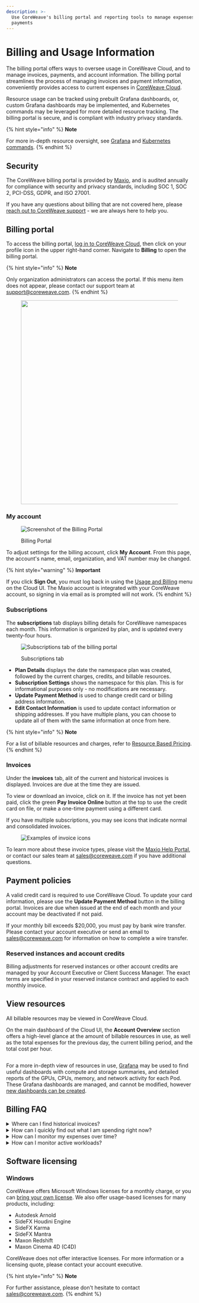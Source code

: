 ```yaml
---
description: >-
  Use CoreWeave's billing portal and reporting tools to manage expenses and
  payments
---
```


# Billing and Usage Information

The billing portal offers ways to oversee usage in CoreWeave Cloud, and to manage invoices, payments, and account information. The billing portal streamlines the process of managing invoices and payment information, conveniently provides access to current expenses in [CoreWeave Cloud](../../../virtual-servers/deployment-methods/coreweave-apps.md).

Resource usage can be tracked using prebuilt Grafana dashboards, or, custom Grafana dashboards may be implemented, and Kubernetes commands may be leveraged for more detailed resource tracking. The billing portal is secure, and is compliant with industry privacy standards.

{% hint style="info" %}
**Note**

For more in-depth resource oversight, see [Grafana](../../cloud-tools/grafana.md) and [Kubernetes commands](../../cloud-tools/kubectl.md).
{% endhint %}

## Security

The CoreWeave billing portal is provided by [Maxio](https://www.maxio.com/security), and is audited annually for compliance with security and privacy standards, including SOC 1, SOC 2, PCI-DSS, GDPR, and ISO 27001.

If you have any questions about billing that are not covered here, please [reach out to CoreWeave support](https://cloud.coreweave.com/contact) - we are always here to help you.

## Billing portal

To access the billing portal, [log in to CoreWeave Cloud](https://cloud.coreweave.com/), then click on your profile icon in the upper right-hand corner. Navigate to **Billing** to open the billing portal.

{% hint style="info" %}
**Note**

Only organization administrators can access the portal. If this menu item does not appear, please contact our support team at [support@coreweave.com](mailto:support@coreweave.com).
{% endhint %}

<figure><img src="../../.gitbook/assets/image (36).png" alt="" width="549"><figcaption></figcaption></figure>

### My account

<div align="left">

<figure><img src="../../.gitbook/assets/image (5) (2).png" alt="Screenshot of the Billing Portal"><figcaption><p>Billing Portal</p></figcaption></figure>

</div>

To adjust settings for the billing account, click **My Account**. From this page, the account's name, email, organization, and VAT number may be changed.

{% hint style="warning" %}
**Important**

If you click **Sign Out**, you must log back in using the [Usage and Billing](https://cloud.coreweave.com/) menu on the Cloud UI. The Maxio account is integrated with your CoreWeave account, so signing in via email as is prompted will not work.
{% endhint %}

### Subscriptions

The **subscriptions** tab displays billing details for CoreWeave namespaces each month. This information is organized by plan, and is updated every twenty-four hours.

<div align="left">

<figure><img src="../../.gitbook/assets/image (90) (1).png" alt="Subscriptions tab of the billing portal"><figcaption><p>Subscriptions tab</p></figcaption></figure>

</div>

* **Plan Details** displays the date the namespace plan was created, followed by the current charges, credits, and billable resources.
* **Subscription Settings** shows the namespace for this plan. This is for informational purposes only - no modifications are necessary.
* **Update Payment Method** is used to change credit card or billing address information.
* **Edit Contact Information** is used to update contact information or shipping addresses. If you have multiple plans, you can choose to update all of them with the same information at once from here.

{% hint style="info" %}
**Note**

For a list of billable resources and charges, refer to [Resource Based Pricing](../../../resources/resource-based-pricing.md).
{% endhint %}

### Invoices

Under the **invoices** tab, alit of the current and historical invoices is displayed. Invoices are due at the time they are issued.

To view or download an invoice, click on it. If the invoice has not yet been paid, click the green **Pay Invoice Online** button at the top to use the credit card on file, or make a one-time payment using a different card.

If you have multiple subscriptions, you may see icons that indicate normal and consolidated invoices.

<div align="left">

<figure><img src="../../.gitbook/assets/image (7) (1) (4).png" alt="Examples of invoice icons"><figcaption></figcaption></figure>

</div>

To learn more about these invoice types, please visit the [Maxio Help Portal](https://maxio-chargify.zendesk.com/hc/en-us/articles/5404980119949-Invoice-Consolidation), or contact our sales team at [sales@coreweave.com](mailto:sales@coreweave.com) if you have additional questions.

## Payment policies

A valid credit card is required to use CoreWeave Cloud. To update your card information, please use the **Update Payment Method** button in the billing portal. Invoices are due when issued at the end of each month and your account may be deactivated if not paid.

If your monthly bill exceeds $20,000, you must pay by bank wire transfer. Please contact your account executive or send an email to [sales@coreweave.com](mailto:sales@coreweave.com) for information on how to complete a wire transfer.

### Reserved instances and account credits

Billing adjustments for reserved instances or other account credits are managed by your Account Executive or Client Success Manager. The exact terms are specified in your reserved instance contract and applied to each monthly invoice.&#x20;

## View resources

All billable resources may be viewed in CoreWeave Cloud.&#x20;

On the main dashboard of the Cloud UI, the **Account Overview** section offers a high-level glance at the amount of billable resources in use, as well as the total expenses for the previous day, the current billing period, and the total cost per hour.

<figure><img src="../../.gitbook/assets/image (6).png" alt=""><figcaption></figcaption></figure>

For a more in-depth view of resources in use, [Grafana](https://grafana.coreweave.com/) may be used to find useful dashboards with compute and storage summaries, and detailed reports of the GPUs, CPUs, memory, and network activity for each Pod. These Grafana dashboards are managed, and cannot be modified, however [new dashboards can be created](../../../coreweave-kubernetes/prometheus/grafana.md).

## Billing FAQ

<details>

<summary>Where can I find historical invoices?</summary>

Historical invoices are in the billing portal, on the **Invoices** tab. See also: [Invoices](billing-portal.md#invoices).

</details>

<details>

<summary>How can I quickly find out what I am spending right now?</summary>

The **Account Overview** section of the [CoreWeave Cloud main dashboard](../coreweave-cloud-ui/#main-dashboard) provides a summary. See also: [View resources](billing-portal.md#view-resources).

</details>

<details>

<summary>How can I monitor my expenses over time?</summary>

Use either the managed [Grafana dashboards](https://grafana.coreweave.com/), or build custom reports with [your own Grafana instance](../../../coreweave-kubernetes/prometheus/grafana.md).

</details>

<details>

<summary>How can I monitor active workloads?</summary>

Active workloads can be monitored using [Kubernetes tools](../../cloud-tools/kubectl.md).

</details>

## Software licensing

### Windows

CoreWeave offers Microsoft Windows licenses for a monthly charge, or you can [bring your own license](https://www.microsoft.com/en-us/licensing/default). We also offer usage-based licenses for many products, including:

* Autodesk Arnold
* SideFX Houdini Engine
* SideFX Karma
* SideFX Mantra
* Maxon Redshift
* Maxon Cinema 4D (C4D)

CoreWeave does not offer interactive licenses. For more information or a licensing quote, please contact your account executive.

{% hint style="info" %}
**Note**

For further assistance, please don't hesitate to contact [sales@coreweave.com](mailto:sales@coreweave.com).
{% endhint %}
